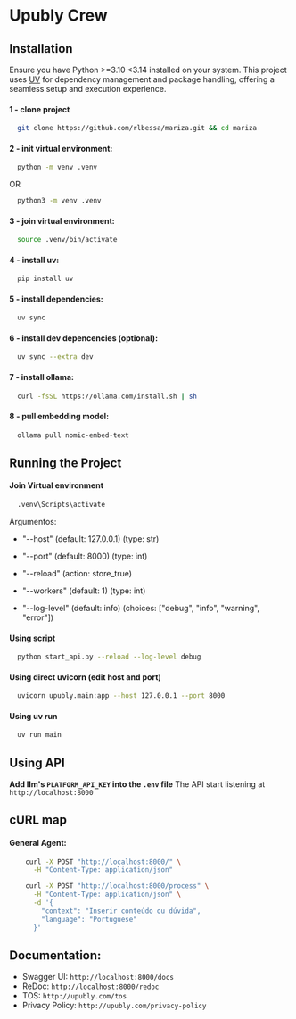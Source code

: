 # Upubly Crew

## Installation

Ensure you have Python >=3.10 <3.14 installed on your system. This project uses [UV](https://docs.astral.sh/uv/) for dependency management and package handling, offering a seamless setup and execution experience.

#### 1 - clone project
```bash
  git clone https://github.com/rlbessa/mariza.git && cd mariza
```

#### 2 - init virtual environment:
```bash
  python -m venv .venv
```
OR
```bash
  python3 -m venv .venv
```

#### 3 - join virtual environment:
```bash
  source .venv/bin/activate
```

#### 4 - install uv:
```bash
  pip install uv
```

#### 5 - install dependencies:
```bash
  uv sync
```

#### 6 - install dev depencencies (optional):
```bash
  uv sync --extra dev
```

#### 7 - install ollama:
```bash
  curl -fsSL https://ollama.com/install.sh | sh
```

#### 8 - pull embedding model:
```bash
  ollama pull nomic-embed-text
```

## Running the Project

#### Join Virtual environment
```bash
  .venv\Scripts\activate
```

Argumentos:
- "--host"
  (default: 127.0.0.1)
  (type: str)
    
- "--port"
  (default: 8000)
  (type: int) 
 
- "--reload"
  (action: store_true)
    
- "--workers"
  (default: 1)
  (type: int)

- "--log-level"
  (default: info)
  (choices: ["debug", "info", "warning", "error"])

#### Using script
```bash
  python start_api.py --reload --log-level debug
```

#### Using direct uvicorn (edit host and port)
```bash
  uvicorn upubly.main:app --host 127.0.0.1 --port 8000 
```

#### Using uv run
```bash
  uv run main
```

## Using API

**Add llm's `PLATFORM_API_KEY` into the `.env` file**
The API start listening at `http://localhost:8000`

## cURL map

#### General Agent:

```bash
    curl -X POST "http://localhost:8000/" \
      -H "Content-Type: application/json"
```

```bash
    curl -X POST "http://localhost:8000/process" \
      -H "Content-Type: application/json" \
      -d '{
        "context": "Inserir conteúdo ou dúvida",
        "language": "Portuguese"
      }'
```


## Documentation:
- Swagger UI: `http://localhost:8000/docs`
- ReDoc: `http://localhost:8000/redoc`
- TOS: `http://upubly.com/tos`
- Privacy Policy: `http://upubly.com/privacy-policy`